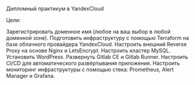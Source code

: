 Дипломный практикум в YandexCloud

Цели:

Зарегистрировать доменное имя (любое на ваш выбор в любой доменной зоне).
Подготовить инфраструктуру с помощью Terraform на базе облачного провайдера YandexCloud.
Настроить внешний Reverse Proxy на основе Nginx и LetsEncrypt.
Настроить кластер MySQL.
Установить WordPress.
Развернуть Gitlab CE и Gitlab Runner.
Настроить CI/CD для автоматического развёртывания приложения.
Настроить мониторинг инфраструктуры с помощью стека: Prometheus, Alert Manager и Grafana.
